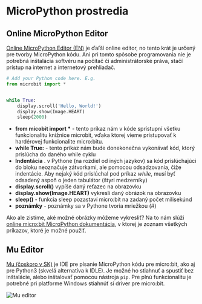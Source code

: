 # MicroPython prostredia

## Online MicroPython Editor

[Online MicroPython Editor (EN)](http://python.microbit.org/) je ďaľší online editor, no tento krát je určený pre tvorby MicroPython kódu. Ani pri tomto spôsobe programovania nie je potrebná inštalácia softvéru na počítač či administrátorské práva, stačí prístup na internet a internetový prehliadač.

```python
# Add your Python code here. E.g.
from microbit import *


while True:
    display.scroll('Hello, World!')
    display.show(Image.HEART)
    sleep(2000)
```

* __from micobit import \*__ - tento príkaz nám v kóde sprístupní všetku funkcionalitu knižnice microbit, vďaka ktorej vieme pristupovať k hardérovej funkcionalite micro:bitu.
* __while True:__ - tento príkaz nám bude donekonečna vykonávať kód, ktorý prislúcha do daného while cyklu
* __Indentácia__ . v Pythone (na rozdiel od iných jazykov) sa kód prislúchajúci do bloku neoznačuje zátvorkami, ale pomocou odsadzovania, čiže indentácie. Aby nejaký kód prislúchal pod príkaz _while_, musí byť odsadený aspoň o jeden tabulátor (štyri medzerníky)
* __display.scroll()__ vypíše daný reťazec na obrazovku
* __display.show(Image.HEART)__ vykreslí daný obrázok na obrazovku
* __sleep()__ - funkcia sleep pozastaví micro:bit na zadaný počet milisekúnd
* __poznámky__ - poznámky sa v Pythone tvoria mriežkou (#)

Ako ale zistíme, aké možné obrázky môžeme vykresliť? Na to nám slúži [online micro:bit MicroPython dokumentácia](http://microbit-micropython.readthedocs.io/en/latest/tutorials/images.html), v ktorej je zoznam všetkých príkazov, ktoré je možné použiť.

## Mu Editor
[Mu (čoskoro v SK)](https://codewith.mu/) je IDE pre písanie MicroPython kódu pre micro:bit, ako aj pre Python3 (skvelá alternatíva k IDLE). Je možné ho stiahnuť a spustiť bez inštalácie, alebo inštalovať pomocou nástroja ``pip``. Pre plnú funkcionalitu je potrebné pri platforme Windows stiahnúť si driver pre micro:bit.

![Mu editor](/_static/images/mu-code-repl.png)
